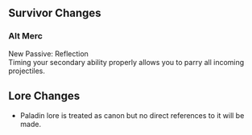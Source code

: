 ## Survivor Changes
### Alt Merc</br>
New Passive: Reflection</br>
Timing your secondary ability properly allows you to parry all incoming projectiles.

## Lore Changes
- Paladin lore is treated as canon but no direct references to it will be made.
